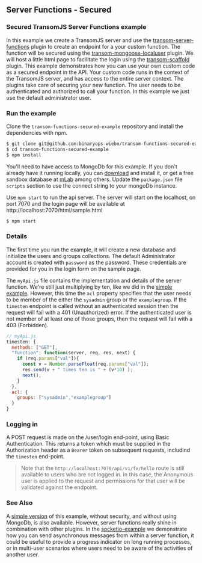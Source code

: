 ## Server Functions - Secured
### Secured TransomJS Server Functions example

In this example we create a TransomJS server and use the [transom-server-functions](https://transomjs.github.io/docs/transom-server-functions/) plugin to create an endpoint for a your custom function. The function will be secured using the [transom-mongoose-localuser](https://transomjs.github.io/docs/transom-mongoose-localuser/) plugin. We will host a little html page to facilitate the login using the [transom-scaffold](https://transomjs.github.io/docs/transom-scaffold/) plugin.
This example demonstrates how you can use your own custom code as a secured endpoint in the API. Your custom code runs in the context of the TransomJS server, and has access to the entire server context. The plugins take care of securing your new function. The user needs to be authenticated and authorized to call your function. In this example we just use the default administrator user.

### Run the example
Clone the `transom-functions-secured-example` repository and install the dependencies with npm. 
```bash
$ git clone git@github.com:binaryops-wiebo/transom-functions-secured-example.git
$ cd transom-functions-secured-example
$ npm install
```

You'll need to have access to MongoDb for this example. If you don't already have it running locally, you can [download](https://www.mongodb.com/download-center#community) and install it, or get a free sandbox database at [mLab](https://www.mlab.com) among others. Update the `package.json` file `scripts` section to use the connect string to your mongoDb instance.

Use `npm start` to run the api server. The server will start on the localhost, on port 7070 and the login page will be available at http://localhost:7070/html/sample.html 
```bash
$ npm start
```
 
### Details
The first time you run the example, it will create a new database and initialize the users and groups collections. The default Administrator account is created with `password` as the password. These credentials are provided for you in the login form on the sample page.

The `myApi.js` file contains the implementation and details of the server function. We're still just multiplying by ten, like we did in the [simple example](https://transomjs.github.io/docs/server-functions-example/). However, this time the `acl` property specifies that the user needs to be member of the either the `sysadmin` group or the `examplegroup`. If the `timesten` endpoint is called without an authenticated session then the request will fail with a 401 (Unauthorized) error. If the authenticated user is not member of at least one of those groups, then the request will fail with a 403 (Forbidden).
``` Javascript
// myApi.js
timesten: {
  methods: ["GET"],
  "function": function(server, req, res, next) {
    if (req.params["val"]){
      const v = Number.parseFloat(req.params["val"]);
      res.send(v + " times ten is " + (v*10) );
      next();
    }	
  },
  acl: {
    groups: ["sysadmin","examplegroup"]
  } 
}
```
### Logging in
A POST request is made on the /user/login end-point, using Basic Authentication. This returns a token which must be supplied in the Authorization header as a `Bearer` token on subsequent requests, includind the `timesten` end-point.

> Note that the `http://localhost:7070/api/v1/fx/hello` route is still available to users who are not logged in. 
> In this case, the Anonymous user is applied to the request and permissions for that user will be validated against the endpoint.

### See Also
A [simple version](https://transomjs.github.io/docs/server-functions-example/) of this example, without security, and without using MongoDb, is also available. However, server functions really shine in combination with other plugins. In the [socketio-example](https://transomjs.github.io/docs/socketio-example/) we demonstrate how you can send asynchronous messages from within a server function, it could be useful to provide a progress indicator on long running processes, or in multi-user scenarios where users need to be aware of the activities of another user.
